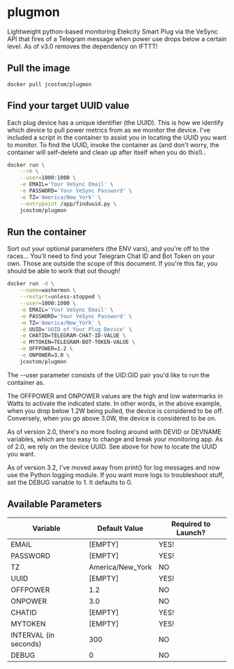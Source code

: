 # plugmon

Lightweight python-based monitoring Etekcity Smart Plug via the VeSync API that fires of a Telegram message when power use drops below a certain level. As of v3.0 removes the dependency on IFTTT!

## Pull the image

`docker pull jcostom/plugmon`

## Find your target UUID value

Each plug device has a unique identifier (the UUID). This is how we identify which device to pull power metrics from as we monitor the device. I've included a script in the container to assist you in locating the UUID you want to monitor. To find the UUID, invoke the container as (and don't worry, the container will self-delete and clean up after itself when you do this!)..

```bash
docker run \
    --rm \
    --user=1000:1000 \
    -e EMAIL='Your VeSync Email' \
    -e PASSWORD='Your VeSync Password' \
    -e TZ='America/New_York' \
    --entrypoint /app/finduuid.py \
    jcostom/plugmon
```

## Run the container

Sort out your optional parameters (the ENV vars), and you're off to the races... You'll need to find your Telegram Chat ID and Bot Token on your own. Those are outside the scope of this document. If you're this far, you should be able to work that out though!

```bash
docker run -d \
    --name=washermon \
    --restart=unless-stopped \
    --user=1000:1000 \
    -e EMAIL='Your VeSync Email' \
    -e PASSWORD='Your VeSync Password' \
    -e TZ='America/New_York' \
    -e UUID='UUID of Your Plug Device' \
    -e CHATID=TELEGRAM-CHAT-ID-VALUE \
    -e MYTOKEN=TELEGRAM-BOT-TOKEN-VALUE \
    -e OFFPOWER=1.2 \
    -e ONPOWER=3.0 \
    jcostom/plugmon
```

The --user parameter consists of the UID:GID pair you'd like to run the container as.

The OFFPOWER and ONPOWER values are the high and low watermarks in Watts to activate the indicated state. In other words, in the above example, when you drop below 1.2W being pulled, the device is considered to be off. Conversely, when you go above 3.0W, the device is considered to be on.

As of version 2.0, there's no more fooling around with DEVID or DEVNAME variables, which are too easy to change and break your monitoring app. As of 2.0, we rely on the device UUID. See above for how to locate the UUID you want.

As of version 3.2, I've moved away from print() for log messages and now use the Python logging module. If you want more logs to troubleshoot stuff, set the DEBUG variable to 1. It defaults to 0.

## Available Parameters

| Variable | Default Value | Required to Launch? |
|---|---|---|
| EMAIL | [EMPTY] | YES! |
| PASSWORD | [EMPTY] | YES! |
| TZ | America/New_York | NO |
| UUID | [EMPTY] | YES! |
| OFFPOWER | 1.2 | NO |
| ONPOWER | 3.0 | NO |
| CHATID | [EMPTY] | YES! |
| MYTOKEN | [EMPTY] | YES! |
| INTERVAL (in seconds) | 300 | NO |
| DEBUG | 0 | NO |
